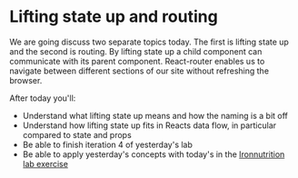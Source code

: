 # Lifting state up and routing

We are going discuss two separate topics today. The first is lifting state up and the second is routing. By lifting state up a child component can communicate with its parent component. React-router enables us to navigate between different sections of our site without refreshing the browser.

After today you'll:

* Understand what lifting state up means and how the naming is a bit off
* Understand how lifting state up fits in Reacts data flow, in particular compared to state and props
* Be able to finish iteration 4 of yesterday's lab
* Be able to apply yesterday's concepts with today's in the <a href="https://github.com/ironhack-labs/lab-react-ironnutrition"> Ironnutrition lab exercise</a>
